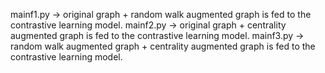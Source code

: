 mainf1.py -> original graph + random walk augmented graph is fed to the contrastive learning model.
mainf2.py -> original graph + centrality augmented graph is fed to the contrastive learning model.
mainf3.py -> random walk augmented graph + centrality augmented graph is fed to the contrastive learning model.
